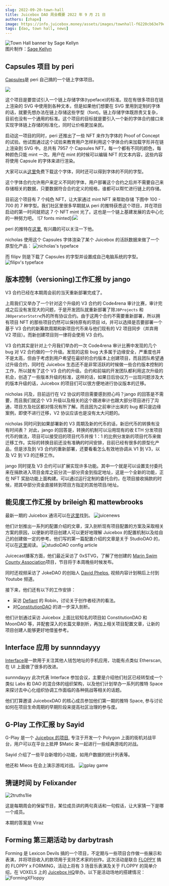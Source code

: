 ```yaml
---
slug: 2022-09-20-town-hall
title: Juicebox DAO 周会概要 2022 年 9 月 21 日
authors: [zhape]
image: https://info.juicebox.money/assets/images/townhall-f6220cb63e79e62f790a0ba4a041c68c.png
tags: [dao, town hall, news]
---
```



![Town Hall banner by Sage Kellyn](https://info.juicebox.money/assets/images/townhall-f6220cb63e79e62f790a0ba4a041c68c.png)  
图片制作：[Sage Kellyn](https://twitter.com/SageKellyn) 


## Capsules 项目 by peri

[Capsules](https://cpsls.app/)是 peri 自己搞的一个链上字体项目。

![](https://info.juicebox.money/assets/images/F5YDE5e-7fc935dbc61dc971c9b030e5988d339e.png)

这个项目是要尝试引入一个链上存储字体(typeface)的标准。现在有很多项目在链上渲染的 SVG 中使用到各种文本，但是如果他们想要在 SVG 里用到定制的字体的话，就要先想办法在链上存储这些字型（font)。链上存储字体既昂贵又复杂，目前也没有一个通用的标准。这个项目的目标就是要引入一个新的字体合约接口来实现字体链上存储的标准化，同时让价格更加亲民。

启动这一项目的同时，peri 还推出了一些 NFT 来作为字体的 Proof of Concept 的试验。他试图通过这个试验来教育用户怎样利用这个字体合约来加载字形并在链上渲染到 SVG 中。总共有 7957 个 Capsules NFT，每一个都有不同的颜色，每种颜色只能 mint 一次。用户在 mint 的时候可以编辑 NFT 的文本内容，这些内容将使用 Capsule 的字体来进行渲染。

大家可以从[这里](https://cpsls.app/#/typeface)免费下载这个字体，同时还可以得到字体的不同的字型。

这个字体合约允许用户来定义不同的字体，用户部署这个合约之后并不需要自己来存储相关的数据，只要数据符合合约定义的规格，谁都可以帮忙进行链上的存储。

目前这个项目有 7 个纯色 NFT，让大家通过 mint NFT 来帮助存储 下图中 100 - 700 的 7 种字型。我们社区里很多早期就从 peri 的推特获悉这个项目，并在项目启动的第一时间就把这 7 个 NFT mint 光了。这也是一个链上基建发展的去中心化的一种努力吧。
![7 fonts minted](![](https://info.juicebox.money/assets/images/cosc0mW-465a4c6d431ea65844ace3eb3d34a544.png)

peri 的推特在[这里](https://twitter.com/peripheralist), 有兴趣的可以关注一下他。

nicholas 使用这个 Capsules 字体渲染了某个 Juicebox 的活跃数据来做了一个原型化产品：
![nicholas's typeface](https://info.juicebox.money/assets/images/1PfC1pp-9da560949a539f3b8f4490f4b8331e85.jpeg)

而 filipv 则是下载了 Capsules 的字型并设置成自己电脑系统的字型。
![filipv's typeface](https://info.juicebox.money/assets/images/SvdMNyS-7ff24824cb5f8d390f4ebbb9ebd99d5c.png)

## 版本控制（versioning)工作汇报 by jango

V3 合约已经在本期周会前的当天重新部署完成了。

上周我们又举办了一个针对这个升级的 V3 合约的 Code4rena 审计比赛，审计完成之后没有发现大的问题，于是开发团队就重新部署了除`JBProjects` 和 `JBOperatorStotre`外的所有协议合约。由于这两个合约不需要重新部署，所以拥有项目 NFT 的那些项目仍然可以保持原有的项目 id，并可以选择是否要部署一个基于 V3 合约的新筹款周期和新项目代币来与他们现有的 V2 项目同步（并弃用 V2 项目）。而新创建项目则一律将会使用 V3 合约。

V3 合约其实是针对上个月我们举办的一次 Code4rena 审计比赛中发现的几个 bug 对 V2 合约做的一个升级。发现的这些 bug 大多属于边缘安全，严重度也并不是太高，但由于考虑到用户希望在最好的合约版本上创建项目，而且团队希望通过升级合约，同时在 Juicebox 生态还不是非常活跃的时候做一些合约版本控制的工作，所以就有了这个 V3 合约的升级。合约和前端的开发团队都利用这次升级的机会，创造了一些版本升级的标准，这样的话，如果日后协议万一出现问题涉及大的版本升级的话，Juicebox 的项目们可以很方便地进行协议版本的迁移。

nicholas 问及，目前运行在 V2 协议的项目需要感到担心吗？jango 的回答是不需要，而且我们就这个 V3 升级以及相关的这个跟进审计也跟大部分项目进行了沟通，项目方及社区都对情况有所了解。而且因为之前审计出来的 bug 都只是边缘案例，即使不进行迁移，V2 协议应该也是没有太大问题的。

nicholas 同时问到如果部署新的 V3 周期及新的代币的话，新旧代币的转换有没有时间表？ 对此，jango 的回答是，转换的机制可以沿用现有的收 ETH 分发项目代币的做法，项目可以接受旧的项目代币并按 1：1 的比例分发新的项目代币来做迁移工作。实际的转换目前还没有准确的时间安排，目前已经有很多的原型化产品，但是涉及到 V3 合约的重新部署，还要看看怎么有效地协调从 V1 到 V3，以及 V2 到 V3 的迁移工作。

jango 同时提及 V3 合约可以扩展实现许多功能。其中一个就是可以设置支付委托来在捐款进入项目金库之前分流一部分资金到指定地址，这是一个全新的功能，正在 NFT 奖励功能上面构建。可以通过运行定制的委托合约，在项目接收捐款的时候，把其中部分资金直接转到项目方指定的其他项目/地址。

## 能见度工作汇报 by brileigh 和 mattewbrooks

最新一期的 Juicebox 通讯可以在[这里](https://newsletter.juicebox.money/)找到。
![juicenews](https://info.juicebox.money/assets/images/Xb7qYnT-b24cc28a5870193aafca040d41cde6d6.jpeg)

他们计划推出一系列的配置介绍的文章，深入剖析现有项目配置的方案及采取相关方案的原因，以便新的项目创建人可以更好地理解 Juicebox 的配置机制以及给自己的创建做一定的参考。他们写的第一篇配置介绍的文章是关于 StudioDAO 的，可以在[这里](https://info.juicebox.money/blog/2022-09-20-studiodao-config/)阅读。
![studioDAO config article](https://info.juicebox.money/assets/images/mUXCtBp-fa09f297fc2c14583f90fbb25af792ed.png)

Juicecast播客方面，他们最近采访了 0xSTVG，了解了他创建的 [Marin Swim County Association](https://juicebox.money/@mcsa)项目，节目将于本周晚些时候发布。

同时还视频采访了 JokeDAO 的创始人 [David Phelps](https://twitter.com/divine_economy), 视频内容计划稍后上付到 Youtube 频道。

接下来，他们还有以下的工作安排：
- 采访 [Defiant](https://www.youtube.com/c/TheDefiant) 的 Robin，讨论关于创作者经济的看法。
- 对[ConstitutionDAO](https://juicebox.money/p/constitutiondao) 的进一步深入剖析。

他们计划通过采访 Juicebox 上面比较知名的项目如 ConstitutionDAO 和 MoonDAO 等，并配套深入的长篇文章剖析，再加上相关项目配置文章，让新的项目创建人能够更好地借鉴参考。

## Interface 应用 by sunnndayyy

[Interface](https://www.interface.social/)是一款用于关注其他人钱包地址的手机应用，功能有点类似 Etherscan, 在 UI 上面做了很多的改进。

sunnndayyy 此次代表 Interface 参加会议，主要是介绍他们社区已经转型成一个类似 Labs 和 DAO 的混合体的组织架构，以及他们计划举办一系列的推特 Space 来探讨去中心化组织协调工作面临的各种挑战等相关的话题。

他们打算邀请 JuiceboxDAO 的核心成员参加他们第一期的推特 Space, 参与讨论如何在项目生命周期的早期阶段来提高社区治理的参与度。

## G-Play 工作汇报 by Sayid

 G-Play 是一个 [Juicebox 的项目](https://juicebox.money/v2/p/153), 专注于开发一个 Polygon 上面的街机对战平台，用户可以在平台上抵押 $Matic 来一起进行一些经典游戏的对战。
 
 Sayid 介绍了一些平台新增的小功能，如用户数据的统计列表等。
 
 他还和 Mieos 在会上演示游戏对战。
 ![gplay game](https://info.juicebox.money/assets/images/gab5Bm7-3493f91c01321f7ae82a002d09388811.png)

## 猜谜时间 by Felixander

![2truths1lie](https://info.juicebox.money/assets/images/gJqUCzL-f13abdce19924aad147757815b6535e1.png)

这是每期周会的保留节目，某位成员讲的两句真话和一句假话，让大家猜一下是哪一个成员。

本期的答案是 Viraz

## Forming 第三期活动 by darbytrash

Forming 是 Lexicon Devils 搞的一个项目，不定期与一些项目合作做一些展示和表演，并将项目收入的款项用于支持艺术家的创作。这次活动是联合 [FLOPPY](https://twitter.com/FloppyDigital) 搞的 FLOPPY x FORMING，活动上将有 3 场音乐表演及关于 FLOPPY 的简单介绍，在 VOXELS 上的 [Juicebox HQ](https://info.juicebox.money/blog/juicebox.lexicondevils.xyz)举办。以下是活动场地的搭建情况：
![FormingXFloppy](https://info.juicebox.money/assets/images/KK9n4F5-58fed35d33ac924094703a1088efda22.jpeg)


